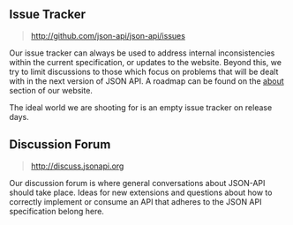 ## Issue Tracker
> http://github.com/json-api/json-api/issues

Our issue tracker can always be used to address internal inconsistencies within
the current specification, or updates to the website. Beyond this, we try to
limit discussions to those which focus on problems that will be dealt with in
the next version of JSON API. A roadmap can be found on the [about] section of
our website.

The ideal world we are shooting for is an empty issue tracker on release days.

## Discussion Forum
> http://discuss.jsonapi.org

Our discussion forum is where general conversations about JSON-API should take
place. Ideas for new extensions and questions about how to correctly implement
or consume an API that adheres to the JSON API specification belong here.

[about]: http://jsonapi.org/about
